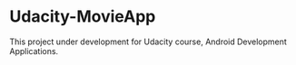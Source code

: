 # Udacity-MovieApp
This project under development for Udacity course, Android Development Applications.
